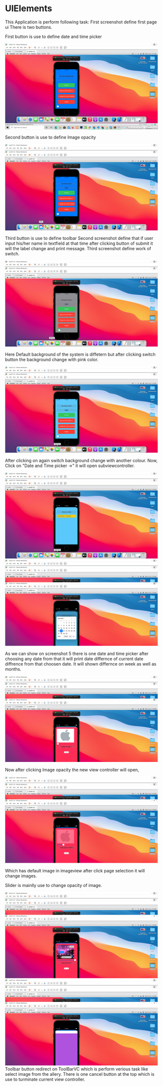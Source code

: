 # UIElements
This Application is perform following task:
First screenshot define first page ui
There is two buttons.

First button is use to define date and time picker

<img src="Screenshots/1.png">

Second button is use to define Image opacity

<img src="Screenshots/2.png">

Third button is use to define toolbar
Second screenshot define that if user input his/her name in textfield at that time after clicking button of submit it will the label change and print message.
Third screenshot define work of switch.

<img src="Screenshots/3.png">

Here Default background of the system is diffetern but after clicking switch button the background change with pink color.

<img src="Screenshots/4.png">

After clicking on again switch background change with another colour.
Now, Click on "Date and Time picker ->" it will open subviewcontroller.

<img src="Screenshots/5.png">

<img src="Screenshots/6.png">

As we can show on screenshot 5 there is one date and time picker after choosing any date from that it will print date differnce of current date diffrence from that choosen date.
It will shown differnce on week as well as months.

<img src="Screenshots/7.png">

Now after clicking Image opacity the new view controller will open,

<img src="Screenshots/8.png">

Which has default image in imageview after click page selection it will change images.

Slider is mainlly use to change opacity of image.

<img src="Screenshots/9.png">

<img src="Screenshots/10.png">
Toolbar button redirect on ToolBarVC which is perform verious task like select image from the allery.
There is one cancel button at the top which is use to turminate current view controller.
